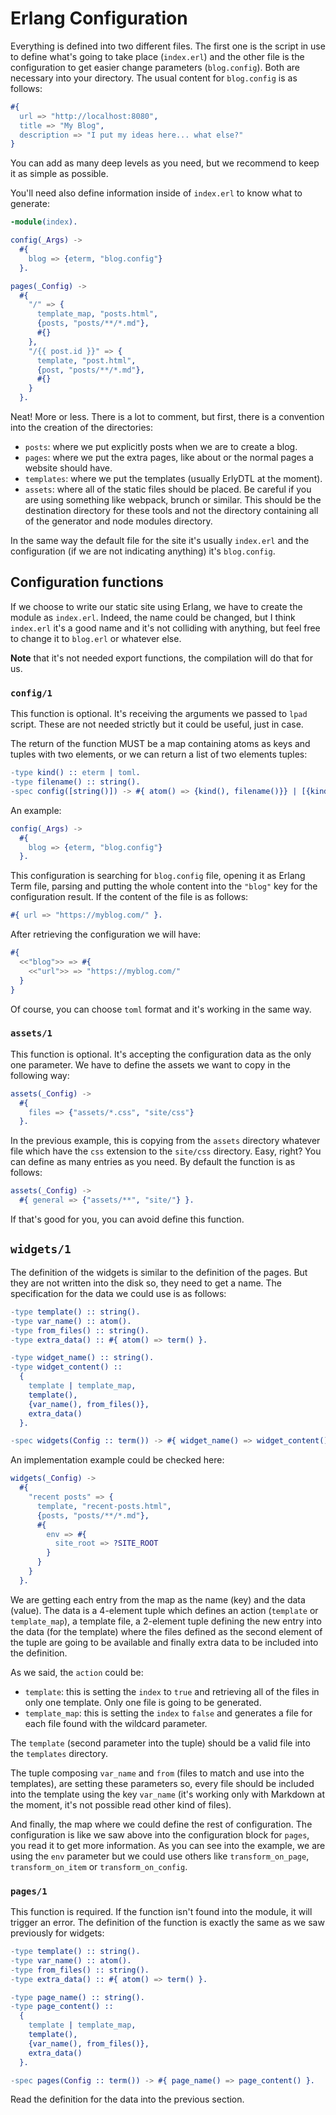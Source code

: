 # Erlang Configuration

Everything is defined into two different files. The first one is the script in use to define what's going to take place (`index.erl`) and the other file is the configuration to get easier change parameters (`blog.config`). Both are necessary into your directory. The usual content for `blog.config` is as follows:

```erlang
#{
  url => "http://localhost:8080",
  title => "My Blog",
  description => "I put my ideas here... what else?"
}
```

You can add as many deep levels as you need, but we recommend to keep it as simple as possible.

You'll need also define information inside of `index.erl` to know what to generate:

```erlang
-module(index).

config(_Args) ->
  #{
    blog => {eterm, "blog.config"}
  }.

pages(_Config) ->
  #{
    "/" => {
      template_map, "posts.html",
      {posts, "posts/**/*.md"},
      #{}
    },
    "/{{ post.id }}" => {
      template, "post.html",
      {post, "posts/**/*.md"},
      #{}
    }
  }.
```

Neat! More or less. There is a lot to comment, but first, there is a convention into the creation of the directories:

- `posts`: where we put explicitly posts when we are to create a blog.
- `pages`: where we put the extra pages, like about or the normal pages a website should have.
- `templates`: where we put the templates (usually ErlyDTL at the moment).
- `assets`: where all of the static files should be placed. Be careful if you are using something like webpack, brunch or similar. This should be the destination directory for these tools and not the directory containing all of the generator and node modules directory.

In the same way the default file for the site it's usually `index.erl` and the configuration (if we are not indicating anything) it's `blog.config`.

## Configuration functions

If we choose to write our static site using Erlang, we have to create the module as `index.erl`. Indeed, the name could be changed, but I think `index.erl` it's a good name and it's not colliding with anything, but feel free to change it to `blog.erl` or whatever else.

**Note** that it's not needed export functions, the compilation will do that for us.

### `config/1`

This function is optional. It's receiving the arguments we passed to `lpad` script. These are not needed strictly but it could be useful, just in case.

The return of the function MUST be a map containing atoms as keys and tuples with two elements, or we can return a list of two elements tuples:

```erlang
-type kind() :: eterm | toml.
-type filename() :: string().
-spec config([string()]) -> #{ atom() => {kind(), filename()}} | [{kind(), filename()}].
```

An example:

```erlang
config(_Args) ->
  #{
    blog => {eterm, "blog.config"}
  }.
```

This configuration is searching for `blog.config` file, opening it as Erlang Term file, parsing and putting the whole content into the `"blog"` key for the configuration result. If the content of the file is as follows:

```erlang
#{ url => "https://myblog.com/" }.
```

After retrieving the configuration we will have:

```erlang
#{
  <<"blog">> => #{
    <<"url">> => "https://myblog.com/"
  }
}
```

Of course, you can choose `toml` format and it's working in the same way.

### `assets/1`

This function is optional. It's accepting the configuration data as the only one parameter. We have to define the assets we want to copy in the following way:

```erlang
assets(_Config) ->
  #{
    files => {"assets/*.css", "site/css"}
  }.
```

In the previous example, this is copying from the `assets` directory whatever file which have the `css` extension to the `site/css` directory. Easy, right? You can define as many entries as you need. By default the function is as follows:

```erlang
assets(_Config) ->
  #{ general => {"assets/**", "site/"} }.
```

If that's good for you, you can avoid define this function.

## `widgets/1`

The definition of the widgets is similar to the definition of the pages. But they are not written into the disk so, they need to get a name. The specification for the data we could use is as follows:

```erlang
-type template() :: string().
-type var_name() :: atom().
-type from_files() :: string().
-type extra_data() :: #{ atom() => term() }.

-type widget_name() :: string().
-type widget_content() ::
  {
    template | template_map,
    template(),
    {var_name(), from_files()},
    extra_data()
  }.

-spec widgets(Config :: term()) -> #{ widget_name() => widget_content() }.
```

An implementation example could be checked here:

```erlang
widgets(_Config) ->
  #{
    "recent posts" => {
      template, "recent-posts.html",
      {posts, "posts/**/*.md"},
      #{
        env => #{
          site_root => ?SITE_ROOT
        }
      }
    }
  }.
```

We are getting each entry from the map as the name (key) and the data (value). The data is a 4-element tuple which defines an action (`template` or `template_map`), a template file, a 2-element tuple defining the new entry into the data (for the template) where the files defined as the second element of the tuple are going to be available and finally extra data to be included into the definition.

As we said, the `action` could be:
- `template`: this is setting the `index` to `true` and retrieving all of the files in only one template. Only one file is going to be generated.
- `template_map`: this is setting the `index` to `false` and generates a file for each file found with the wildcard parameter.

The `template` (second parameter into the tuple) should be a valid file into the `templates` directory.

The tuple composing `var_name` and `from` (files to match and use into the templates), are setting these parameters so, every file should be included into the template using the key `var_name` (it's working only with Markdown at the moment, it's not possible read other kind of files).

And finally, the map where we could define the rest of configuration. The configuration is like we saw above into the configuration block for `pages`, you read it to get more information. As you can see into the example, we are using the `env` parameter but we could use others like `transform_on_page`, `transform_on_item` or `transform_on_config`.

### `pages/1`

This function is required. If the function isn't found into the module, it will trigger an error. The definition of the function is exactly the same as we saw previously for widgets:

```erlang
-type template() :: string().
-type var_name() :: atom().
-type from_files() :: string().
-type extra_data() :: #{ atom() => term() }.

-type page_name() :: string().
-type page_content() ::
  {
    template | template_map,
    template(),
    {var_name(), from_files()},
    extra_data()
  }.

-spec pages(Config :: term()) -> #{ page_name() => page_content() }.
```

Read the definition for the data into the previous section.
